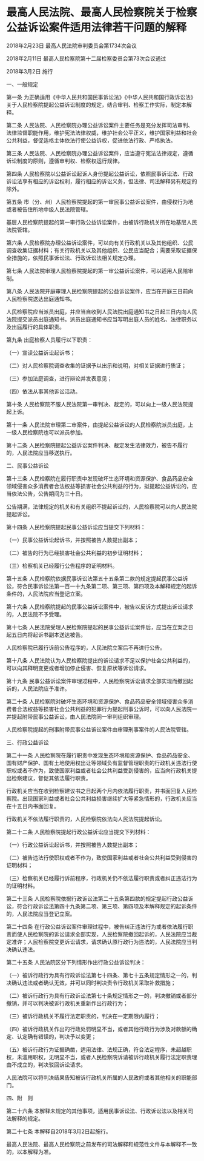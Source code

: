 # 最高人民法院、最高人民检察院关于检察公益诉讼案件适用法律若干问题的解释

2018年2月23日 最高人民法院审判委员会第1734次会议

2018年2月11日 最高人民检察院第十二届检察委员会第73次会议通过

2018年3月2日 施行

<!-- INFO END -->

一、一般规定

第一条 为正确适用《中华人民共和国民事诉讼法》《中华人民共和国行政诉讼法》关于人民检察院提起公益诉讼制度的规定，结合审判、检察工作实际，制定本解释。

第二条 人民法院、人民检察院办理公益诉讼案件主要任务是充分发挥司法审判、法律监督职能作用，维护宪法法律权威，维护社会公平正义，维护国家利益和社会公共利益，督促适格主体依法行使公益诉权，促进依法行政、严格执法。

第三条 人民法院、人民检察院办理公益诉讼案件，应当遵守宪法法律规定，遵循诉讼制度的原则，遵循审判权、检察权运行规律。

第四条 人民检察院以公益诉讼起诉人身份提起公益诉讼，依照民事诉讼法、行政诉讼法享有相应的诉讼权利，履行相应的诉讼义务，但法律、司法解释另有规定的除外。

第五条 市（分、州）人民检察院提起的第一审民事公益诉讼案件，由侵权行为地或者被告住所地中级人民法院管辖。

基层人民检察院提起的第一审行政公益诉讼案件，由被诉行政机关所在地基层人民法院管辖。

第六条 人民检察院办理公益诉讼案件，可以向有关行政机关以及其他组织、公民调查收集证据材料；有关行政机关以及其他组织、公民应当配合；需要采取证据保全措施的，依照民事诉讼法、行政诉讼法相关规定办理。

第七条 人民法院审理人民检察院提起的第一审公益诉讼案件，可以适用人民陪审制。

第八条 人民法院开庭审理人民检察院提起的公益诉讼案件，应当在开庭三日前向人民检察院送达出庭通知书。

人民检察院应当派员出庭，并应当自收到人民法院出庭通知书之日起三日内向人民法院提交派员出庭通知书。派员出庭通知书应当写明出庭人员的姓名、法律职务以及出庭履行的具体职责。

第九条 出庭检察人员履行以下职责：

（一）宣读公益诉讼起诉书；

（二）对人民检察院调查收集的证据予以出示和说明，对相关证据进行质证；

（三）参加法庭调查，进行辩论并发表意见；

（四）依法从事其他诉讼活动。

第十条 人民检察院不服人民法院第一审判决、裁定的，可以向上一级人民法院提起上诉。

第十一条 人民法院审理第二审案件，由提起公益诉讼的人民检察院派员出庭，上一级人民检察院也可以派员参加。

第十二条 人民检察院提起公益诉讼案件判决、裁定发生法律效力，被告不履行的，人民法院应当移送执行。

二、民事公益诉讼

第十三条 人民检察院在履行职责中发现破坏生态环境和资源保护、食品药品安全领域侵害众多消费者合法权益等损害社会公共利益的行为，拟提起公益诉讼的，应当依法公告，公告期间为三十日。

公告期满，法律规定的机关和有关组织不提起诉讼的，人民检察院可以向人民法院提起诉讼。

第十四条 人民检察院提起民事公益诉讼应当提交下列材料：

（一）民事公益诉讼起诉书，并按照被告人数提出副本；

（二）被告的行为已经损害社会公共利益的初步证明材料；

（三）检察机关已经履行公告程序的证明材料。

第十五条 人民检察院依据民事诉讼法第五十五条第二款的规定提起民事公益诉讼，符合民事诉讼法第一百一十九条第二项、第三项、第四项及本解释规定的起诉条件的，人民法院应当登记立案。

第十六条 人民检察院提起的民事公益诉讼案件中，被告以反诉方式提出诉讼请求的，人民法院不予受理。

第十七条 人民法院受理人民检察院提起的民事公益诉讼案件后，应当在立案之日起五日内将起诉书副本送达被告。

人民检察院已履行诉前公告程序的，人民法院立案后不再进行公告。

第十八条 人民法院认为人民检察院提出的诉讼请求不足以保护社会公共利益的，可以向其释明变更或者增加停止侵害、恢复原状等诉讼请求。

第十九条 民事公益诉讼案件审理过程中，人民检察院诉讼请求全部实现而撤回起诉的，人民法院应予准许。

第二十条 人民检察院对破坏生态环境和资源保护、食品药品安全领域侵害众多消费者合法权益等损害社会公共利益的犯罪行为提起刑事公诉时，可以向人民法院一并提起附带民事公益诉讼，由人民法院同一审判组织审理。

人民检察院提起的刑事附带民事公益诉讼案件由审理刑事案件的人民法院管辖。

三、行政公益诉讼

第二十一条 人民检察院在履行职责中发现生态环境和资源保护、食品药品安全、国有财产保护、国有土地使用权出让等领域负有监督管理职责的行政机关违法行使职权或者不作为，致使国家利益或者社会公共利益受到侵害的，应当向行政机关提出检察建议，督促其依法履行职责。

行政机关应当在收到检察建议书之日起两个月内依法履行职责，并书面回复人民检察院。出现国家利益或者社会公共利益损害继续扩大等紧急情形的，行政机关应当在十五日内书面回复。

行政机关不依法履行职责的，人民检察院依法向人民法院提起诉讼。

第二十二条 人民检察院提起行政公益诉讼应当提交下列材料：

（一）行政公益诉讼起诉书，并按照被告人数提出副本；

（二）被告违法行使职权或者不作为，致使国家利益或者社会公共利益受到侵害的证明材料；

（三）检察机关已经履行诉前程序，行政机关仍不依法履行职责或者纠正违法行为的证明材料。

第二十三条 人民检察院依据行政诉讼法第二十五条第四款的规定提起行政公益诉讼，符合行政诉讼法第四十九条第二项、第三项、第四项及本解释规定的起诉条件的，人民法院应当登记立案。

第二十四条 在行政公益诉讼案件审理过程中，被告纠正违法行为或者依法履行职责而使人民检察院的诉讼请求全部实现，人民检察院撤回起诉的，人民法院应当裁定准许；人民检察院变更诉讼请求，请求确认原行政行为违法的，人民法院应当判决确认违法。

第二十五条 人民法院区分下列情形作出行政公益诉讼判决：

（一）被诉行政行为具有行政诉讼法第七十四条、第七十五条规定情形之一的，判决确认违法或者确认无效，并可以同时判决责令行政机关采取补救措施；

（二）被诉行政行为具有行政诉讼法第七十条规定情形之一的，判决撤销或者部分撤销，并可以判决被诉行政机关重新作出行政行为；

（三）被诉行政机关不履行法定职责的，判决在一定期限内履行；

（四）被诉行政机关作出的行政处罚明显不当，或者其他行政行为涉及对款额的确定、认定确有错误的，判决予以变更；

（五）被诉行政行为证据确凿，适用法律、法规正确，符合法定程序，未超越职权，未滥用职权，无明显不当，或者人民检察院诉请被诉行政机关履行法定职责理由不成立的，判决驳回诉讼请求。

人民法院可以将判决结果告知被诉行政机关所属的人民政府或者其他相关的职能部门。

四、附　则

第二十六条 本解释未规定的其他事项，适用民事诉讼法、行政诉讼法以及相关司法解释的规定。

第二十七条 本解释自2018年3月2日起施行。

最高人民法院、最高人民检察院之前发布的司法解释和规范性文件与本解释不一致的，以本解释为准。